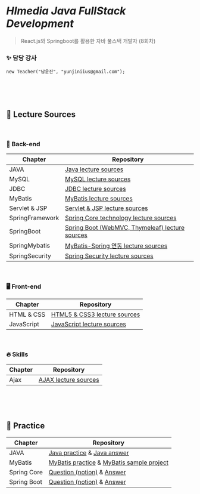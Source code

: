 # _HImedia Java FullStack Development_
>React.js와 Springboot를 활용한 자바 풀스택 개발자 (8회차)

### ✨  담당 강사 
```
new Teacher("남윤진", "yunjiniius@gmail.com");
```

<br><br><br>

## 🔎 Lecture Sources

<br>

### 🌟 Back-end

| Chapter | Repository |
| ------ | ------ |
| JAVA | [Java lecture sources](https://github.com/HI-2023-JavaFullStack-8/01_JAVA.git) |
| MySQL | [MySQL lecture sources](https://github.com/HI-2023-JavaFullStack-8/02_MySQL.git) |
| JDBC | [JDBC lecture sources](https://github.com/HI-2023-JavaFullStack-8/03_JDBC.git) |
| MyBatis | [MyBatis lecture sources](https://github.com/HI-2023-JavaFullStack-8/04_MyBatis) |
| Servlet & JSP | [Servlet & JSP lecture sources](https://github.com/HI-2023-JavaFullStack-8/07_Servlet-JSP.git) |
| SpringFramework | [Spring Core technology lecture sources](https://github.com/HI-2023-JavaFullStack-8/09_Spring-Core.git) |
| SpringBoot | [Spring Boot (WebMVC, Thymeleaf) lecture sources](https://github.com/HI-2023-JavaFullStack-8/10_Spring-Boot.git) |
| SpringMybatis | [MyBatis-Spring 연동 lecture sources](https://github.com/HI-2023-JavaFullStack-8/11_Spring-MyBatis.git) |
| SpringSecurity | [Spring Security lecture sources](https://github.com/HI-2023-JavaFullStack-8/12_Spring-Security.git) |

<br>

### 🖥️ Front-end

| Chapter | Repository |
| ------ | ------ |
| HTML & CSS | [HTML5 & CSS3 lecture sources](https://github.com/HI-2023-JavaFullStack-8/05_HTML-CSS.git) |
| JavaScript | [JavaScript lecture sources](https://github.com/HI-2023-JavaFullStack-8/06_JavaScript.git) |

<br>

### 🔥 Skills

| Chapter | Repository |
| ------ | ------ |
| Ajax | [AJAX lecture sources](https://github.com/HI-2023-JavaFullStack-8/08_Ajax.git) |

<br><br><br>

## 🔎 Practice

| Chapter | Repository |
| ------ | ------ |
| JAVA | [Java practice](https://github.com/HI-2023-JavaFullStack-8/01_JAVA_practice.git) & [Java answer](https://github.com/HI-2023-JavaFullStack-8/01_JAVA_answer.git)|
| MyBatis | [MyBatis practice](https://github.com/HI-2023-JavaFullStack-8/04_MyBatis_practice.git) & [MyBatis sample project](https://github.com/HI-2023-JavaFullStack-8/04_MyBatis_practice_sample.git)|
| Spring Core | [Question (notion)](https://www.notion.so/yunjinius/64aeeeed9bf541dbb1b736dd9e0aff56?v=09d94b35bda44733b7fb1ed831dd506a&pvs=4) & [Answer](https://github.com/HI-2023-JavaFullStack-8/09_Spring-Core_answer.git)|
| Spring Boot | [Question (notion)](https://www.notion.so/yunjinius/5bf04aca1cec4559b76fdd5f25209c63?pvs=4) & [Answer](https://github.com/HI-2023-JavaFullStack-8/10_Spring-Boot_answer.git)|

